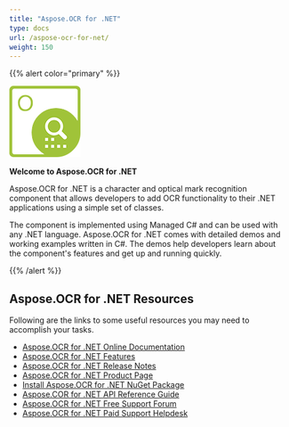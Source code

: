 ```yaml
---
title: "Aspose.OCR for .NET"
type: docs
url: /aspose-ocr-for-net/
weight: 150
---
```


{{% alert color="primary" %}} 

**![todo:image\_alt\_text](aspose-ocr-for-net_1)**

**Welcome to Aspose.OCR for .NET** 

Aspose.OCR for .NET is a character and optical mark recognition component that allows developers to add OCR functionality to their .NET applications using a simple set of classes.

The component is implemented using Managed C# and can be used with any .NET language. Aspose.OCR for .NET comes with detailed demos and working examples written in C#. The demos help developers learn about the component's features and get up and running quickly.

{{% /alert %}} 
## **Aspose.OCR for .NET Resources**
Following are the links to some useful resources you may need to accomplish your tasks.

- [Aspose.OCR for .NET Online Documentation](https://docs.aspose.com/display/ocrnet/)
- [Aspose.OCR for .NET Features](https://docs.aspose.com/display/ocrnet/Features+Overview)
- [Aspose.OCR for .NET Release Notes](https://docs.aspose.com/display/ocrnet/Release+Notes)
- [Aspose.OCR for .NET Product Page](https://products.aspose.com/ocr/net)
- [Install Aspose.OCR for .NET NuGet Package](https://www.nuget.org/packages/Aspose.OCR/)
- [Aspose.COR for .NET API Reference Guide](https://apireference.aspose.com/net/ocr)
- [Aspose.OCR for .NET Free Support Forum](https://forum.aspose.com/c/ocr)
- [Aspose.OCR for .NET Paid Support Helpdesk](https://helpdesk.aspose.com/)
